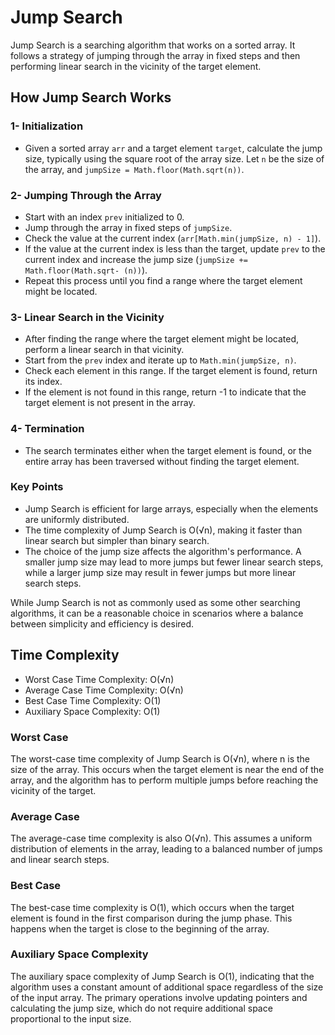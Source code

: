 # Jump Search

Jump Search is a searching algorithm that works on a sorted array. It follows a strategy of jumping through the array in fixed steps and then performing linear search in the vicinity of the target element.

## How Jump Search Works

### 1- Initialization

- Given a sorted array `arr` and a target element `target`, calculate the jump size, typically using the square root of the array size. Let `n` be the size of the array, and `jumpSize = Math.floor(Math.sqrt(n))`.

### 2- Jumping Through the Array

- Start with an index `prev` initialized to 0.
- Jump through the array in fixed steps of `jumpSize`.
- Check the value at the current index (`arr[Math.min(jumpSize, n) - 1]`).
- If the value at the current index is less than the target, update `prev` to the current index and increase the jump size (`jumpSize += Math.floor(Math.sqrt- (n))`).
- Repeat this process until you find a range where the target element might be located.

### 3- Linear Search in the Vicinity

- After finding the range where the target element might be located, perform a linear search in that vicinity.
- Start from the `prev` index and iterate up to `Math.min(jumpSize, n)`.
- Check each element in this range. If the target element is found, return its index.
- If the element is not found in this range, return -1 to indicate that the target element is not present in the array.

### 4- Termination

- The search terminates either when the target element is found, or the entire array has been traversed without finding the target element.

### Key Points

- Jump Search is efficient for large arrays, especially when the elements are uniformly distributed.
- The time complexity of Jump Search is O(√n), making it faster than linear search but simpler than binary search.
- The choice of the jump size affects the algorithm's performance. A smaller jump size may lead to more jumps but fewer linear search steps, while a larger jump size may result in fewer jumps but more linear search steps.

While Jump Search is not as commonly used as some other searching algorithms, it can be a reasonable choice in scenarios where a balance between simplicity and efficiency is desired.

## Time Complexity

- Worst Case Time Complexity: O(√n)
- Average Case Time Complexity: O(√n)
- Best Case Time Complexity: O(1)
- Auxiliary Space Complexity: O(1)

### Worst Case

The worst-case time complexity of Jump Search is O(√n), where n is the size of the array. This occurs when the target element is near the end of the array, and the algorithm has to perform multiple jumps before reaching the vicinity of the target.

### Average Case

The average-case time complexity is also O(√n). This assumes a uniform distribution of elements in the array, leading to a balanced number of jumps and linear search steps.

### Best Case

The best-case time complexity is O(1), which occurs when the target element is found in the first comparison during the jump phase. This happens when the target is close to the beginning of the array.

### Auxiliary Space Complexity

The auxiliary space complexity of Jump Search is O(1), indicating that the algorithm uses a constant amount of additional space regardless of the size of the input array. The primary operations involve updating pointers and calculating the jump size, which do not require additional space proportional to the input size.
